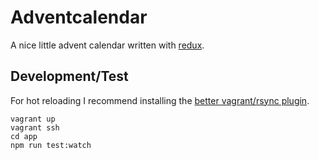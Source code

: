 # Adventcalendar
A nice little advent calendar written with [redux](https://github.com/rackt/redux).


## Development/Test

For hot reloading I recommend installing the [better vagrant/rsync plugin](https://github.com/smerrill/vagrant-gatling-rsync).

```
vagrant up
vagrant ssh
cd app
npm run test:watch
```
